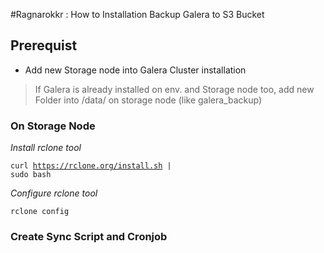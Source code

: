 #Ragnarokkr : How to Installation Backup Galera to S3 Bucket

## Prerequist

* Add new Storage node into Galera Cluster installation
>If Galera is already installed on env. and Storage node too, add new Folder into /data/ on storage node (like galera_backup)

### On Storage Node

*Install rclone tool*

<code>curl https://rclone.org/install.sh | sudo bash</code>

*Configure rclone tool*

<code>rclone config</code>

### Create Sync Script and Cronjob




